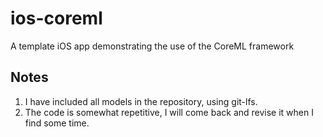 # ios-coreml
A template iOS app demonstrating the use of the CoreML framework

## Notes
1. I have included all models in the repository, using git-lfs. 
2. The code is somewhat repetitive, I will come back and revise it when I find some time.
